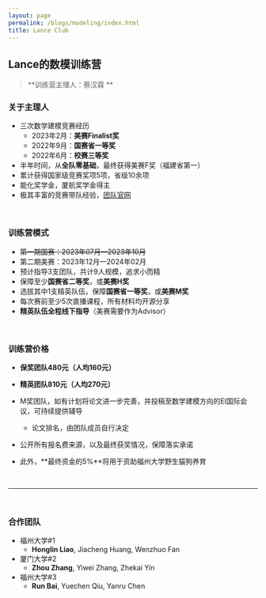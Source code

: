 ```yaml
---
layout: page
permalink: /blogs/modeling/index.html
title: Lance Club
---
```


## Lance的数模训练营

> **训练营主理人：蔡汉霖 **

### 关于主理人

- 三次数学建模竞赛经历
    - 2023年2月：**美赛Finalist奖**
    - 2022年9月：**国赛省一等奖**
    - 2022年6月：**校赛三等奖**
- 半年时间，从**全队零基础**，最终获得美赛F奖（福建省第一）
- 累计获得国家级竞赛奖项5项，省级10余项
- 能化奖学金，厦航奖学金得主
- 极其丰富的竞赛带队经验，[团队官网](https://fzuiot.site/)

<br>

### 训练营模式

- ~~第一期国赛：2023年07月—2023年10月~~
- 第二期美赛：2023年12月—2024年02月
- 预计指导3支团队，共计9人规模，追求小而精
- 保障至少**国赛省二等奖**，或**美赛H奖**
- 选拔其中1支精英队伍，保障**国赛省一等奖**，或**美赛M奖**
- 每次赛前至少5次直播课程，所有材料均开源分享
- **精英队伍全程线下指导**（美赛需要作为Advisor）

<br>

### 训练营价格

- **保奖团队480元（人均160元）**
- **精英团队810元（人均270元）**
- M奖团队，如有计划将论文进一步完善，并投稿至数学建模方向的EI国际会议，可持续提供辅导
  - 论文排名，由团队成员自行决定

- 公开所有报名费来源，以及最终获奖情况，保障落实承诺
- 此外，**最终资金的5%**将用于资助福州大学野生猫狗养育

<br>

---

<br>

### 合作团队

- 福州大学#1
  - **Honglin Liao**, Jiacheng Huang, Wenzhuo Fan
- 厦门大学#2
  - **Zhou Zhang**, Yiwei Zhang, Zhekai Yin
- 福州大学#3
  - **Run Bai**, Yuechen Qiu, Yanru Chen


<br>
